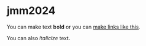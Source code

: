 # jmm2024

You can make text **bold** or you can [make links like this](www.google.com).

You can also *italicize* text.
